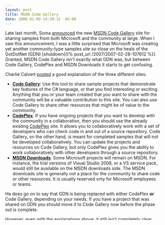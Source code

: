 ```yaml
---
layout: post
title: MSDN Code Gallery
date: 2008-02-09 14:20:12 -05:00
---
```


Late last month, Soma [announced](http://blogs.msdn.com/somasegar/archive/2008/01/28/msdn-code-gallery-snippets-samples-and-resources.aspx) the new [MSDN Code Gallery](http://code.msdn.microsoft.com/) site for sharing samples from both Microsoft and the community at large. When I saw this announcement, I was a little surprised that Microsoft was creating yet another community-type samples site so close on the heals of the GotDotNet (GDN) [shutdown]({% post_url /2007/2007-02-28-107612 %}). Granted, MSDN Code Gallery isn't exactly what GDN was, but between Code Gallery, CodePlex and MSDN Downloads it starts to get confusing.

Charlie Calvert [posted](http://blogs.msdn.com/charlie/archive/2008/01/28/code-gallery-goes-live-new-site-for-samples.aspx) a good explanation of the three different sites:

*   [**Code Gallery**](http://code.msdn.microsoft.com/): Use this tool to share sample projects that demonstrate key features of the C# language, or that you find interesting or exciting. Anything that you or your team created that you want to share with the community will be a valuable contribution to this site. You can also use Code Gallery to share other resources that might be of value to the community. 
*   [**CodePlex**](http://codeplex.com/): If you have ongoing projects that you want to develop with the community in a collaboration, then you should use the already existing [CodePlex](https://mail.microsoft.com/redir.aspx?C=d6a5d8a1dbf04d328f2085d0216da075&URL=http%3a%2f%2fcodeplex.com%2f) site. It allows you to collaboratively work with a set of developers who can check code in and out of a source repository. Code Gallery, on the other hand, is meant for completed samples that will not be developed collaboratively. You can update the projects and resources on Code Gallery, but only CodePlex gives you the ability to work collaboratively with other developers through a source repository. 
*   **[**MSDN** **Downloads**](http://msdn2.microsoft.com/en-us/downloads/default.aspx)**: Some Microsoft projects will remain on MSDN. For instance, the trial versions of Visual Studio 2008, or a VS service pack, would still be available on the MSDN downloads side. The MSDN downloads site is generally not a place for the community to share code or other resources. It is usually reserved only for Microsoft employees or teams.  

He does go on to say that GDN is being replaced with either CodePlex **or** Code Gallery, depending on your needs. If you have a project that was shared on GDN you should move it to Code Gallery now before the phase out is complete.

However, even with the explanations above, it still isn't completely clear why Microsoft is adding yet another developer site when two of the reasons for the GDN shutdown were:
  <li>Eliminate redundant functionality between GDN and other community resources provided by Microsoft </li>  <li>Reinvest the resources in new and better community features</li>  

As I mentioned in my [post]({% post_url /2007/2007-02-28-107612 %}) about GDN shutting down, I think the best thing Microsoft could do is take the proverbial step backwards and look at the entire developer offering and try to present a consistent face. I understand that the sites are geared towards potentially different audiences, but there is a **lot** of overlap and it can be extremely difficult to find what you are looking for. Searching on MSDN has become nearly impossible given that you now see links for all of the different languages.

After that, take a chapter out of their own book on usability and apply it to the developer sites. Just because we're developers doesn't mean we don't want a site that is easy to navigate, functional, and well organized. I don't really think any of the current sites fit well into any of those three criteria.

I'm sure I've missed some, but here is my count of the number of Microsoft sponsored developer sites:

1.  [MSDN](http://msdn2.microsoft.com/)
2.  [MSDN Wiki](http://msdn2.microsoft.com/library) (or MSDN Library) 
3.  [GotDotNet](http://www.gotdotnet.com/)
4.  [CodePlex](http://www.codeplex.com/)
5.  [Codezone](http://www.codezone.com/)
6.  [MSDN blogs](http://blogs.msdn.com/)
7.  [Sharepoint blogs](http://sharepoint.microsoft.com/blogs/default.aspx)
8.  [MSDN Forums](http://forums.microsoft.com/)
9.  [Channel 9](http://channel9.msdn.com/)
10.  [Channel 10](http://on10.net/)
11.  [MSDN Code Gallery](http://code.msdn.microsoft.com/)  

Start with consolidating **all** of the developer sites, make them easy to navigate, functional, and well organized. Then work on increasing the site responsiveness (it takes for ever for the MSDN Library navigation to load, even on a burstable OC12 connection). Then clean up the content. There have been numerous times where I've seen documentation contradict other parts of the documentation, code examples that are incomplete, or documentation that just doesn't provide anything useful.

Create a true developer community that 

1.  Fosters open two-way communication in an easy manner, between the community members and Microsoft developers 
2.  Promotes code sharing and reuse 
3.  Provides clear, concise, and complete examples as well as explanations 
4.  Provides a consistent user experience 
5.  Provides a single clearing house for developer related tools and information (Microsoft has started something like this with the new [Visual Studio Gallery](http://visualstudiogallery.com/Default.aspx "Visual Studio Gallery"), which I have already [talked]({% post_url /2008/2008-02-06-visual-studio-gallery %}) about.) 
6.  Efficient and accurate searches across all of the content
